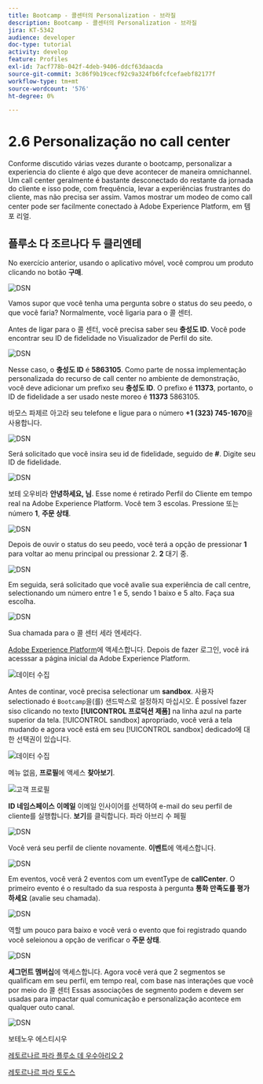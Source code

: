 ```yaml
---
title: Bootcamp - 콜센터의 Personalization - 브라질
description: Bootcamp - 콜센터의 Personalization - 브라질
jira: KT-5342
audience: developer
doc-type: tutorial
activity: develop
feature: Profiles
exl-id: 7acf778b-042f-4deb-9406-ddcf63daacda
source-git-commit: 3c86f9b19cecf92c9a324fb6fcfcefaebf82177f
workflow-type: tm+mt
source-wordcount: '576'
ht-degree: 0%

---
```


# 2.6 Personalização no call center

Conforme discutido várias vezes durante o bootcamp, personalizar a experiencia do cliente é algo que deve acontecer de maneira omnichannel. Um call center geralmente é bastante desconectado do restante da jornada do cliente e isso pode, com frequência, levar a experiências frustrantes do cliente, mas não precisa ser assim. Vamos mostrar um modeo de como call center pode ser facilmente conectado à Adobe Experience Platform, em 템포 리얼.

## 플루소 다 조르나다 두 클리엔테

No exercício anterior, usando o aplicativo móvel, você comprou um produto clicando no botão **구매**.

![DSN](./images/app20.png)

Vamos supor que você tenha uma pergunta sobre o status do seu peedo, o que você faria? Normalmente, você ligaria para o 콜 센터.

Antes de ligar para o 콜 센터, você precisa saber seu **충성도 ID**. Você pode encontrar seu ID de fidelidade no Visualizador de Perfil do site.

![DSN](./images/cc1.png)

Nesse caso, o **충성도 ID** é **5863105**. Como parte de nossa implementação personalizada do recurso de call center no ambiente de demonstração, você deve adicionar um prefixo seu **충성도 ID**. O prefixo é **11373**, portanto, o ID de fidelidade a ser usado neste moreo é **11373** 5863105.

바모스 파제르 아고라 seu telefone e ligue para o número **+1 (323) 745-1670**&#x200B;을 사용합니다.

![DSN](./images/cc2.png)

Será solicitado que você insira seu id de fidelidade, seguido de **#**. Digite seu ID de fidelidade.

![DSN](./images/cc3.png)

보테 오우비라 **안녕하세요, 님**. Esse nome é retirado Perfil do Cliente em tempo real na Adobe Experience Platform. Você tem 3 escolas. Pressione 또는 número **1**, **주문 상태**.

![DSN](./images/cc4.png)

Depois de ouvir o status do seu peedo, você terá a opção de pressionar **1** para voltar ao menu principal ou pressionar 2. **2** 대기 중.

![DSN](./images/cc5.png)

Em seguida, será solicitado que você avalie sua experiência de call centre, selectionando um número entre 1 e 5, sendo 1 baixo e 5 alto. Faça sua escolha.

![DSN](./images/cc6.png)

Sua chamada para o 콜 센터 세라 엔세라다.

[Adobe Experience Platform](https://experience.adobe.com/platform)에 액세스합니다. Depois de fazer 로그인, você irá acesssar a página inicial da Adobe Experience Platform.

![데이터 수집](./images/home.png)

Antes de continar, você precisa selectionar um **sandbox**. 사용자 selectionado é ``Bootcamp``을(를) 샌드박스로 설정하지 마십시오. É possível fazer siso clicando no texto **[!UICONTROL 프로덕션 제품]** na linha azul na parte superior da tela. [!UICONTROL sandbox] apropriado, você verá a tela mudando e agora você está em seu [!UICONTROL sandbox] dedicado에 대한 선택권이 있습니다.

![데이터 수집](./images/sb1.png)

메뉴 없음, **프로필**&#x200B;에 액세스 **찾아보기**.

![고객 프로필](./images/homemenu.png)

**ID 네임스페이스** **이메일** 이메일 인사이어를 선택하여 e-mail do seu perfil de cliente를 실행합니다. **보기**&#x200B;를 클릭합니다. 파라 아브리 수 페필

![DSN](./images/cc7.png)

Você verá seu perfil de cliente novamente. **이벤트**&#x200B;에 액세스합니다.

![DSN](./images/cc8.png)

Em eventos, você verá 2 eventos com um eventType de **callCenter**. O primeiro evento é o resultado da sua resposta à pergunta **통화 만족도를 평가하세요** (avalie seu chamada).

![DSN](./images/cc9.png)

역할 um pouco para baixo e você verá o evento que foi registrado quando você seleionou a opção de verificar o **주문 상태**.

![DSN](./images/cc10.png)

**세그먼트 멤버십**&#x200B;에 액세스합니다. Agora você verá que 2 segmentos se qualificam em seu perfil, em tempo real, com base nas interações que você por meio do 콜 센터 Essas associações de segmento podem e devem ser usadas para impactar qual comunicação e personalização acontece em qualquer outo canal.

![DSN](./images/cc11.png)

보테노우 에스티시우

[레토르나르 파라 플루소 데 우수아리오 2](./uc2.md)

[레토르나르 파라 토도스](../../overview.md)
